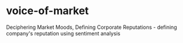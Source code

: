 # voice-of-market
Deciphering Market Moods, Defining Corporate Reputations - defining company's reputation using sentiment analysis
